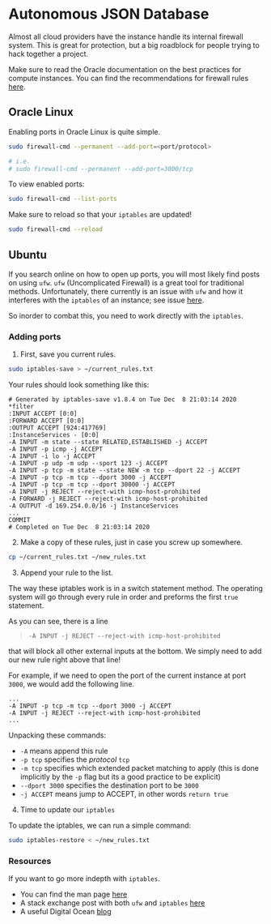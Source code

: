 # Autonomous JSON Database

Almost all cloud providers have the instance handle its internal firewall system.
This is great for protection, but a big roadblock for people trying to hack together
a project.

Make sure to read the Oracle documentation on the best practices for compute
instances. You can find the recommendations for firewall rules [here](https://docs.cloud.oracle.com/en-us/iaas/Content/Compute/References/bestpracticescompute.htm?fbclid=IwAR3o07CRSW3GgYg0VzPFoX-vDPjYFT0CYMSwSi1hERWmgzJ_j-M4SR6erKs#Essentia).

## Oracle Linux

Enabling ports in Oracle Linux is quite simple.

```sh
sudo firewall-cmd --permanent --add-port=<port/protocol>

# i.e.
# sudo firewall-cmd --permanent --add-port=3000/tcp
```

To view enabled ports:

```sh
sudo firewall-cmd --list-ports
```

Make sure to reload so that your `iptables` are updated!

```sh
sudo firewall-cmd --reload
```

## Ubuntu

If you search online on how to open up ports, you will most likely find posts on using
`ufw`. `ufw` (Uncomplicated Firewall) is a great tool for traditional methods.
Unfortunately, there currently is an issue with `ufw` and how it interferes with the 
`iptables` of an instance; see issue [here](https://docs.cloud.oracle.com/en-us/iaas/Content/knownissues.htm?fbclid=IwAR1jHwag6OSfeIsPYhOrsWlsURRBMOe9DV0jYYqw1KujzMHIk1KSxoJMLs0#ufw).

So inorder to combat this, you need to work directly with the `iptables`. 

### Adding ports

1. First, save you current rules. 

```sh
sudo iptables-save > ~/current_rules.txt
```

Your rules should look something like this:

```
# Generated by iptables-save v1.8.4 on Tue Dec  8 21:03:14 2020
*filter
:INPUT ACCEPT [0:0]
:FORWARD ACCEPT [0:0]
:OUTPUT ACCEPT [924:417769]
:InstanceServices - [0:0]
-A INPUT -m state --state RELATED,ESTABLISHED -j ACCEPT
-A INPUT -p icmp -j ACCEPT
-A INPUT -i lo -j ACCEPT
-A INPUT -p udp -m udp --sport 123 -j ACCEPT
-A INPUT -p tcp -m state --state NEW -m tcp --dport 22 -j ACCEPT
-A INPUT -p tcp -m tcp --dport 3000 -j ACCEPT
-A INPUT -p tcp -m tcp --dport 30000 -j ACCEPT
-A INPUT -j REJECT --reject-with icmp-host-prohibited
-A FORWARD -j REJECT --reject-with icmp-host-prohibited
-A OUTPUT -d 169.254.0.0/16 -j InstanceServices
...
COMMIT
# Completed on Tue Dec  8 21:03:14 2020
```

2. Make a copy of these rules, just in case you screw up somewhere.

```sh
cp ~/current_rules.txt ~/new_rules.txt
```

3. Append your rule to the list.

The way these iptables work is in a switch statement method. The operating system 
will go through every rule in order and preforms the first `true` statement.

As you can see, there is a line 

> `-A INPUT -j REJECT --reject-with icmp-host-prohibited`

that will block all other external inputs at the bottom. We simply need to add our
new rule right above that line!

For example, if we need to open the port of the current instance at port `3000`,
we would add the following line. 

```
...
-A INPUT -p tcp -m tcp --dport 3000 -j ACCEPT
-A INPUT -j REJECT --reject-with icmp-host-prohibited
...
```

Unpacking these commands:
- `-A` means append this rule
- `-p tcp` specifies the *protocol* `tcp`
- `-m tcp` specifies which extended packet matching to apply (this is done implicitly
by the `-p` flag but its a good practice to be explicit)
- `--dport 3000` specifies the destination port to be `3000`
- `-j ACCEPT` means jump to ACCEPT, in other words `return true` 

4. Time to update our `iptables`

To update the iptables, we can run a simple command:

```sh
sudo iptables-restore < ~/new_rules.txt
```

### Resources

If you want to go more indepth with `iptables`.
- You can find the man page [here](https://linux.die.net/man/8/iptables)
- A stack exchange post with both `ufw` and `iptables` [here](https://askubuntu.com/questions/926765/opening-port-with-ip-tables-and-ufw-doesnt-appear-to-open-port?fbclid=IwAR1TDxX9A2sDynSbqJ7XHEFW4VmZnQuQDe2dDXyt8vyZXj6FvAR-LV2yZik)
- A useful Digital Ocean [blog](https://www.digitalocean.com/community/tutorials/iptables-essentials-common-firewall-rules-and-commands)